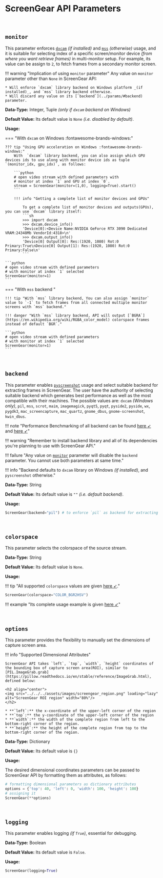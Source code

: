 <!--
===============================================
vidgear library source-code is deployed under the Apache 2.0 License:

Copyright (c) 2019 Abhishek Thakur(@abhiTronix) <abhi.una12@gmail.com>

Licensed under the Apache License, Version 2.0 (the "License");
you may not use this file except in compliance with the License.
You may obtain a copy of the License at

   http://www.apache.org/licenses/LICENSE-2.0

Unless required by applicable law or agreed to in writing, software
distributed under the License is distributed on an "AS IS" BASIS,
WITHOUT WARRANTIES OR CONDITIONS OF ANY KIND, either express or implied.
See the License for the specific language governing permissions and
limitations under the License.
===============================================
-->

# ScreenGear API Parameters 

&thinsp;

## **`monitor`**

This parameter enforces [`dxcam`](https://github.com/ra1nty/DXcam) _(if installed)_ and [`mss`](https://github.com/BoboTiG/python-mss) _(otherwise)_ usage, and it is suitable for selecting index of a specific screen/monitor device _(from where you want retrieve frames)_ in multi-monitor setup. For example, its value can be assign to `2`, to fetch frames from a secondary monitor screen.

!!! warning "Implication of using `monitor` parameter"
    Any value on `monitor` parameter other than `None` in ScreenGear API: 
    
    * Will enforce `dxcam` library backend on Windows platform _(if installed)_, and `mss` library backend otherwise.
    * Will discard any value on its [`backend`](../params/#backend) parameter.



**Data-Type:** Integer, Tuple _(only if `dxcam` backend on Windows)_

**Default Value:** Its default value is `None` _(i.e. disabled by default)_.

**Usage:**

=== "With `dxcam` on Windows :fontawesome-brands-windows:"

    ??? tip "Using GPU acceleration on Windows :fontawesome-brands-windows:"
        With  `dxcam` library backend, you can also assign which GPU devices ids to use along with monitor device ids as tuple `(monitor_idx, gpu_idx)`, as follows:

        ```python
        # open video stream with defined parameters with 
        # monitor at index `1` and GPU at index `0`.
        stream = ScreenGear(monitor=(1,0), logging=True).start()
        ```
        
        !!! info "Getting a complete list of monitor devices and GPUs"

            To get a complete list of monitor devices and outputs(GPUs), you can use `dxcam` library itself:
            ```sh
            >>> import dxcam
            >>> dxcam.device_info()
            'Device[0]:<Device Name:NVIDIA GeForce RTX 3090 Dedicated VRAM:24348Mb VendorId:4318>\n'
            >>> dxcam.output_info()
            'Device[0] Output[0]: Res:(1920, 1080) Rot:0 Primary:True\nDevice[0] Output[1]: Res:(1920, 1080) Rot:0 Primary:False\n'
            ```

    ```python
    # open video stream with defined parameters 
    # with monitor at index `1` selected
    ScreenGear(monitor=1)
    ``` 

=== "With `mss` backend "

    !!! tip "With `mss` library backend, You can also assign `monitor` value to `-1` to fetch frames from all connected multiple monitor screens with `mss` backend."

    !!! danger "With `mss` library backend, API will output [`BGRA`](https://en.wikipedia.org/wiki/RGBA_color_model) colorspace frames instead of default `BGR`."

    ```python
    # open video stream with defined parameters 
    # with monitor at index `1` selected
    ScreenGear(monitor=1)
    ``` 

&nbsp;

## **`backend`**

This parameter enables [`pyscreenshot`](https://github.com/BoboTiG/python-mss) usage and select suitable backend for extracting frames in ScreenGear. The user have the authority of selecting suitable backend which generates best performance as well as the most compatible with their machines. The possible values are: `dxcam` _(Windows only)_, `pil`, `mss`, `scrot`, `maim`, `imagemagick`, `pyqt5`, `pyqt`, `pyside2`, `pyside`, `wx`, `pygdk3`, `mac_screencapture`, `mac_quartz`, `gnome_dbus`, `gnome-screenshot`, `kwin_dbus`. 

!!! note "Performance Benchmarking of all backend can be found [here ➶](https://github.com/ra1nty/DXcam#benchmarks) and [here ➶](https://github.com/ponty/pyscreenshot#performance)"

!!! warning "Remember to install backend library and all of its dependencies you're planning to use with ScreenGear API."

!!! failure "Any value on [`monitor`](#monitor) parameter will disable the `backend` parameter. You cannot use both parameters at same time."

!!! info "Backend defaults to `dxcam` library on Windows _(if installed)_, and `pyscreenshot` otherwise."

**Data-Type:** String

**Default Value:** Its default value is `""` _(i.e. default backend)_.

**Usage:**

```python
ScreenGear(backend="pil") # to enforce `pil` as backend for extracting frames.
```

&nbsp;

## **`colorspace`**

This parameter selects the colorspace of the source stream. 

**Data-Type:** String

**Default Value:** Its default value is `None`. 

**Usage:**

!!! tip "All supported `colorspace` values are given [here ➶](../../../bonus/colorspace_manipulation/)."

```python
ScreenGear(colorspace="COLOR_BGR2HSV")
```

!!! example "Its complete usage example is given [here ➶](../usage/#using-screengear-with-direct-colorspace-manipulation)"

&nbsp;


## **`options`** 

This parameter provides the flexibility to manually set the dimensions of capture screen area. 

!!! info "Supported Dimensional Attributes"

	ScreenGear API takes `left`, `top`, `width`, `height` coordinates of the bounding box of capture screen area(ROI), similar to [PIL.ImageGrab.grab](https://pillow.readthedocs.io/en/stable/reference/ImageGrab.html), defined below:

    <h2 align="center">
    <img src="../../../assets/images/screengear_region.png" loading="lazy" alt="ScreenGear ROI region" width="80%"/>
    </h2>

	* **`left`:** the x-coordinate of the upper-left corner of the region
	* **`top`:** the y-coordinate of the upper-left corner of the region
	* **`width`:** the width of the complete region from left to the bottom-right corner of the region.
	* **`height`:** the height of the complete region from top to the bottom-right corner of the region.

**Data-Type:** Dictionary

**Default Value:** Its default value is `{}` 

**Usage:**

The desired dimensional coordinates parameters can be passed to ScreenGear API by formatting them as attributes, as follows:

```python
# formatting dimensional parameters as dictionary attributes
options = {'top': 40, 'left': 0, 'width': 100, 'height': 100}
# assigning it
ScreenGear(**options)
```

&nbsp;

## **`logging`**

This parameter enables logging _(if `True`)_, essential for debugging. 

**Data-Type:** Boolean

**Default Value:** Its default value is `False`.

**Usage:**

```python
ScreenGear(logging=True)
```

&nbsp;